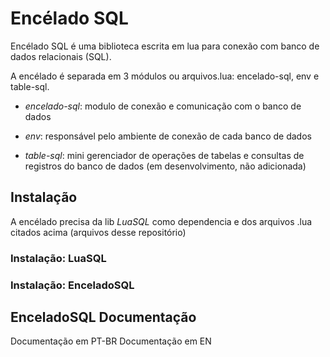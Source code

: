 
# Encélado SQL

Encélado SQL é uma biblioteca escrita em lua para conexão com banco de dados relacionais (SQL).

A encélado é separada em 3 módulos ou arquivos.lua: encelado-sql, env e table-sql.

* *encelado-sql*: modulo de conexão e comunicação com o banco de dados

* *env*: responsável pelo ambiente de conexão de cada banco de dados

* *table-sql*: mini gerenciador de operações de tabelas e consultas de registros do banco de dados (em desenvolvimento, não adicionada)

## Instalação

A encélado precisa da lib *LuaSQL* como dependencia e dos arquivos .lua citados acima (arquivos desse repositório)

### Instalação: LuaSQL

### Instalação: EnceladoSQL

## EnceladoSQL Documentação

Documentação em PT-BR
Documentação em EN